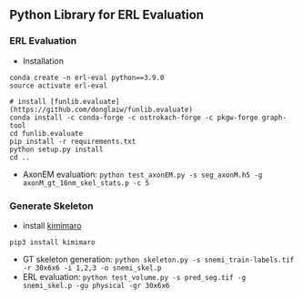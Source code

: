 Python Library for ERL Evaluation
---

### ERL Evaluation
- Installation
```
conda create -n erl-eval python==3.9.0
source activate erl-eval

# install [funlib.evaluate](https://github.com/donglaiw/funlib.evaluate)
conda install -c conda-forge -c ostrokach-forge -c pkgw-forge graph-tool
cd funlib.evaluate
pip install -r requirements.txt
python setup.py install
cd ..
```

- AxonEM evaluation: `python test_axonEM.py -s seg_axonM.h5 -g axonM_gt_16nm_skel_stats.p -c 5`

### Generate Skeleton
- install [kimimaro](https://github.com/seung-lab/kimimaro)
```
pip3 install kimimaro 
```
- GT skeleton generation: `python skeleton.py -s snemi_train-labels.tif -r 30x6x6 -i 1,2,3 -o snemi_skel.p`
- ERL evaluation: `python test_volume.py -s pred_seg.tif -g snemi_skel.p -gu physical -gr 30x6x6`
